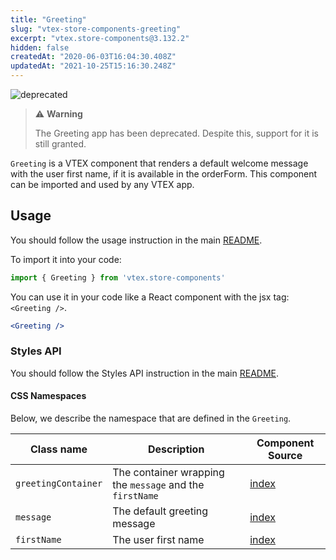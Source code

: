 ```yaml
---
title: "Greeting"
slug: "vtex-store-components-greeting"
excerpt: "vtex.store-components@3.132.2"
hidden: false
createdAt: "2020-06-03T16:04:30.408Z"
updatedAt: "2021-10-25T15:16:30.248Z"
---
```

![deprecated](https://img.shields.io/badge/-Deprecated-red)

>️⚠️ **Warning**
>
>The Greeting app has been deprecated. Despite this, support for it is still granted.

`Greeting` is a VTEX component that renders a default welcome message with the user first name, if it is available in the orderForm. This component can be imported and used by any VTEX app.

## Usage
You should follow the usage instruction in the main [README](https://github.com/vtex-apps/store-components/blob/master/README.md#usage).

To import it into your code: 
```js
import { Greeting } from 'vtex.store-components'
```

You can use it in your code like a React component with the jsx tag: `<Greeting />`. 
```jsx
<Greeting />
```

### Styles API

You should follow the Styles API instruction in the main [README](/README.md#styles-api).

#### CSS Namespaces
Below, we describe the namespace that are defined in the `Greeting`.

| Class name | Description | Component Source |
| ---------- | ----------- | ---------------- |
| `greetingContainer` | The container wrapping the `message` and the `firstName` | [index](/react/components/Greeting/index.js) |
| `message` | The default greeting message | [index](/react/components/Greeting/index.js) |
| `firstName` | The user first name | [index](/react/components/Greeting/index.js) |